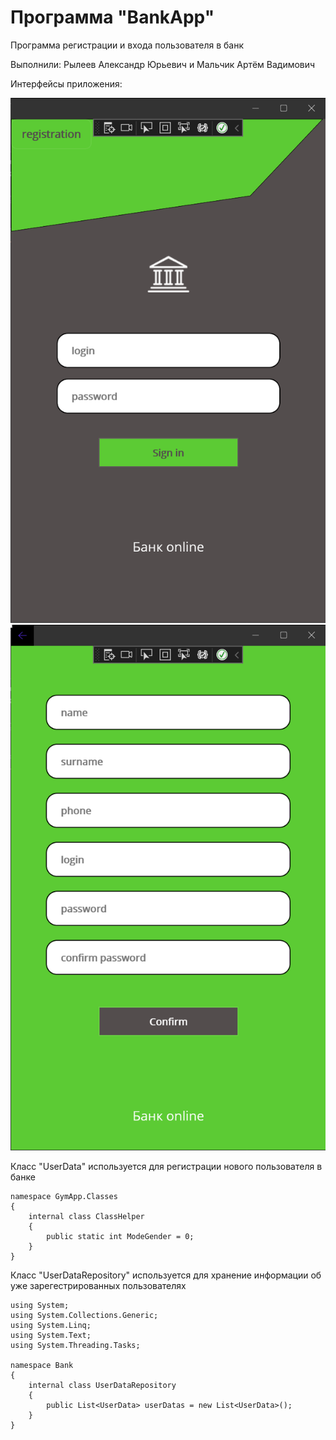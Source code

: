 # Программа "BankApp"
 Программа регистрации и входа пользователя в банк

Выполнили: Рылеев Александр Юрьевич и Мальчик Артём Вадимович

Интерфейсы приложения:

![LoginPage](/ImagesBank/LoginPage.png "Страница авторизации")
![Registration](/ImagesBank/RegistrationPage.png "Страница регистрации")

Класс "UserData" используется для регистрации нового пользователя в банке
```
namespace GymApp.Classes
{
    internal class ClassHelper
    {
        public static int ModeGender = 0;
    }
}
```

Класс "UserDataRepository" используется для хранение информации об уже зарегестрированных пользователях
```
using System;
using System.Collections.Generic;
using System.Linq;
using System.Text;
using System.Threading.Tasks;

namespace Bank
{
    internal class UserDataRepository
    {
        public List<UserData> userDatas = new List<UserData>();
    }
}
```

